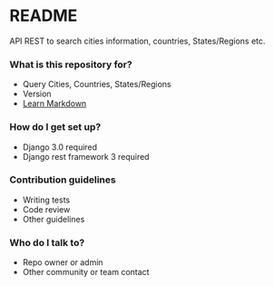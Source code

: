 # README #

API REST to search cities information, countries, States/Regions etc.

### What is this repository for? ###

* Query Cities, Countries, States/Regions
* Version
* [Learn Markdown](https://bitbucket.org/tutorials/markdowndemo)

### How do I get set up? ###

* Django 3.0 required
* Django rest framework 3 required

### Contribution guidelines ###

* Writing tests
* Code review
* Other guidelines

### Who do I talk to? ###

* Repo owner or admin
* Other community or team contact